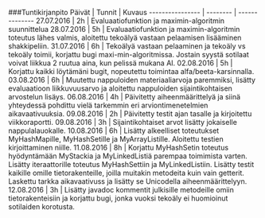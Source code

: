 ###Tuntikirjanpito
Päivät | Tunnit | Kuvaus
---------------- | -------- | --------------
27.07.2016 | 2h | Evaluaatiofunktion ja maximin-algoritmin suunnittelua
28.07.2016 | 5h | Evaluaatiofunktion ja maximin-algoritmin toteutus lähes valmis, aloitettu tekoälyä vastaan pelaamisen lisääminen shakkipeliin.
31.07.2016 | 6h | Tekoälyä  vastaan pelaaminen ja tekoäly vs tekoäly toimii, korjattu bugi maxi-min-algoritmissa. Jostain syystä sotilaat voivat liikkua 2 ruutua aina, kun pelissä mukana AI.
02.08.2016 | 5h | Korjattu kaikki löytämäni bugit, nopeutettu toimintaa alfa/beeta-karsinnalla.
03.08.2016 | 6h | Muutettu nappuloiden materiaaliarvoja paremmiksi, lisätty evaluaatioon liikkuvuusarvo ja aloitettu nappuloiden sijaintikohtaisen arvostelun lisäys.
06.08.2016 | 4h | Päivitetty aiheenmäärittelyä ja siinä yhteydessä pohdittu vielä tarkemmin eri arviontimenetelmien aikavaativuuksia.
09.08.2016 | 2h | Päivitetty testit ajan tasalle ja kirjoitettu viikkoraportti.
09.08.2016 | 3h | Sijaintikohtaiset arvot lisätty jokaiselle nappulalauokalle.
10.08.2016 | 6h | Lisätty alkeelliset toteutukset MyHashMapille, MyHashSetille ja MyArrayListille. Aloitettu testien kirjoittaminen niille.
11.08.2016 | 8h | Korjattu MyHashSetin toteutus hyödyntämään MyStackia ja MyLinkedListiä parempaa toimimista varten. Lisätty iteraattorille toteutus MyHashSettiin ja MyLinkedListiin. Lisätty testit kaikille omille tietorakenteille, joilla muitakin metodeita kuin vain getterit. Laskettu tarkka aikavaativuss ja lisätty se Unicodella aiheenmäärittelyyn.
12.08.2016 | 3h | Lisätty javadoc kommentit julkisille metodeille omiin tietorakenteisiin ja korjattu bugi, jonka vuoksi tekoäly ei huomioinut sotilaiden korotusta.
